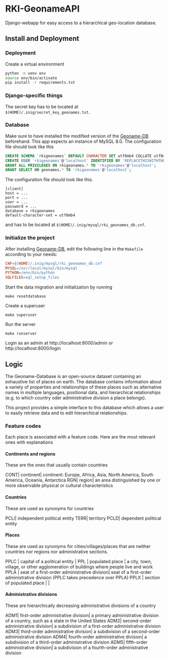 # RKI-GeonameAPI

Django-webapp for easy access to a hierarchical geo-location database.

## Install and Deployment

### Deployment

Create a virtual environment

```bash
python -m venv env
source env/bin/activate
pip install -r requirements.txt
```

### Django-specific things

The secret key has to be located at `$(HOME)/.inig/secret_key_geonames.txt`.

### Database

Make sure to have installed the modified version of the [Geoname-DB](https://github.com/benmaier/GeoNames-MySQL-DataImport) beforehand. This app expects an instance of MySQL 8.0. The configuration file should look like this

```sql
CREATE SCHEMA `rkigeonames` DEFAULT CHARACTER SET utf8mb4 COLLATE utf8mb4_unicode_ci ;
CREATE USER 'rkigeonames'@'localhost' IDENTIFIED BY 'REPLACETHISWITHTHERIGHTPASSWORD';
GRANT ALL PRIVILEGES ON rkigeonames.* TO 'rkigeonames'@'localhost';
GRANT SELECT ON geonames.* TO 'rkigeonames'@'localhost';
```

The configuration file should look like this.

```config
[client]
host = ...
port = ...
user = ...
password = ...
database = rkigeonames
default-character-set = utf8mb4
```

and has to be located at `$(HOME)/.inig/mysql/rki_geonames_db.cnf`.

### Initialize the project

After installing [Geoname-DB](https://github.com/benmaier/GeoNames-MySQL-DataImport), edit the following line in the `Makefile` according to your needs:

```Makefile
CNF=$(HOME)/.inig/mysql/rki_geonames_db.cnf
MYSQL=/usr/local/mysql/bin/mysql
PYTHON=/env/bin/python
SQLFILES=sql_setup_files
```

Start the data migration and initialization by running

    make resetdatabase

Create a superuser

    make superuser

Run the server

    make runserver

Login as an admin at http://localhost:8000/admin or http://localhost:8000/login

## Logic

The Geoname-Database is an open-source dataset containing an exhaustive list of places on earth.
The database contains information about a variety of properties and relationships of these places
such as alternative names in multiple languages, positional data, and hierarchical relationships
(e.g. to which country oder administrative division a place belongs).

This project provides a simple interface to this database which allows a user to easily
retrieve data and to edit hierarchical relationships.


### Feature codes

Each place is associated with a feature code. Here are the most relevant ones with explanations

#### Continents and regions

These are the ones that usually contain countries

CONT| continent| continent: Europe, Africa, Asia, North America, South America, Oceania, Antarctica
RGN| region| an area distinguished by one or more observable physical or cultural characteristics

#### Countries

These are used as synonyms for countries

PCLI| independent political entity
TERR| territory
PCLD| dependent political entity

#### Places

These are used as synonyms for cities/villages/places that are neither countries nor regions nor administrative sections.

PPLC | capital of a political entity | 
PPL | populated place | a city, town, village, or other agglomeration of buildings where people live and work
PPLA | seat of a first-order administrative division| seat of a first-order administrative division (PPLC takes precedence over PPLA) 
PPLX | section of populated place | |

#### Administrative divisions

These are hierarchically decreasing administrative divisions of a country

ADM1| first-order administrative division| a primary administrative division of a country, such as a state in the United States
ADM2| second-order administrative division| a subdivision of a first-order administrative division
ADM3| third-order administrative division| a subdivision of a second-order administrative division
ADM4| fourth-order administrative division| a subdivision of a third-order administrative division
ADM5| fifth-order administrative division| a subdivision of a fourth-order administrative division

